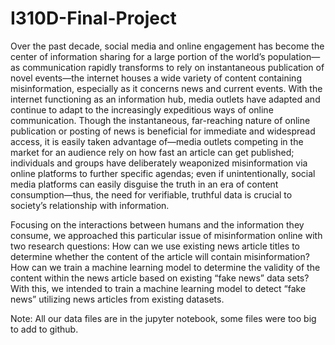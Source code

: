 # I310D-Final-Project

Over the past decade, social media and online engagement has become the center of information sharing for a large portion of the world’s population—as communication rapidly transforms to rely on instantaneous publication of novel events—the internet houses a wide variety of content containing misinformation, especially as it concerns news and current events. With the internet functioning as an information hub, media outlets have adapted and continue to adapt to the increasingly expeditious ways of online communication. Though the instantaneous, far-reaching nature of online publication or posting of news is beneficial for immediate and widespread access, it is easily taken advantage of—media outlets competing in the market for an audience rely on how fast an article can get published; individuals and groups have deliberately weaponized misinformation via online platforms to further specific agendas; even if unintentionally, social media platforms can easily disguise the truth in an era of content consumption—thus, the need for verifiable, truthful data is crucial to society’s relationship with information. 

Focusing on the interactions between humans and the information they consume, we approached this particular issue of misinformation online with two research questions: How can we use existing news article titles to determine whether the content of the article will contain misinformation? How can we train a machine learning model to determine the validity of the content within the news article based on existing “fake news” data sets? With this, we intended to train a machine learning model to detect “fake news” utilizing news articles from existing datasets. 

Note: All our data files are in the jupyter notebook, some files were too big to add to github.
